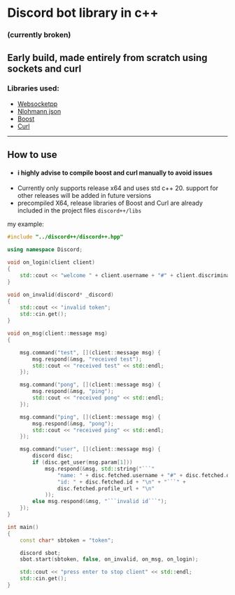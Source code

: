# Discord bot library in c++
<h3> (currently broken) </h3>
 
Early build, made entirely from scratch using sockets and curl
---
### Libraries used: 
  - [Websocketpp](https://github.com/zaphoyd/websocketpp)
  - [Nlohmann json](https://github.com/nlohmann/json)
  - [Boost](https://www.boost.org/)
  - [Curl](https://curl.se/)
---

## How to use
  - #### i highly advise to compile boost and curl manually to avoid issues
  - Currently only supports release x64 and uses std c++ 20. support for other releases will be added in future versions
  - precompiled X64, release libraries of Boost and Curl are already included in the project files ```discord++/libs```
     
    
my example: 
```c++
#include "../discord++/discord++.hpp"

using namespace Discord;

void on_login(client client)
{
	std::cout << "welcome " + client.username + "#" + client.discriminator << std::endl;
}

void on_invalid(discord* _discord)
{
	std::cout << "invalid token";
	std::cin.get();
}

void on_msg(client::message msg)
{

	msg.command("test", [](client::message msg) {
		msg.respond(&msg, "received test");
		std::cout << "received test" << std::endl;
	});

	msg.command("pong", [](client::message msg) {
		msg.respond(&msg, "ping");
		std::cout << "received pong" << std::endl;
	});

	msg.command("ping", [](client::message msg) {
		msg.respond(&msg, "pong");
		std::cout << "received ping" << std::endl;
	});

	msg.command("user", [](client::message msg) {
		discord disc;
		if (disc.get_user(msg.param[1]))
			msg.respond(&msg, std::string("```"
				"name: " + disc.fetched.username + "#" + disc.fetched.discriminator + "\n" +
				"id: " + disc.fetched.id + "\n" + "```" +
				disc.fetched.profile_url + "\n"
			));
		else msg.respond(&msg, "```invalid id```");
	});
}

int main()
{
	const char* sbtoken = "token";

	discord sbot;
	sbot.start(sbtoken, false, on_invalid, on_msg, on_login);

	std::cout << "press enter to stop client" << std::endl;
	std::cin.get();
}
```
  
  
  
